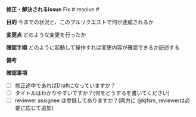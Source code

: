 **修正・解決されるissue**
Fix #
resolve #

**目的**
今までの状況と、このプルリクエストで何が達成されるか

**変更点**
どのような変更を行ったか

**確認手順**
どのように起動して操作すれば変更内容が確認できるか記述する

**備考**

**確認事項**
 - [ ] 修正途中であればDraftになっていますか？
 - [ ] タイトルはわかりやすいですか？(何をどうするを書いてください)
 - [ ] reviewer assignee は登録してありますか？(両方に @kjfsm, reviewerは必要に応じて追加)